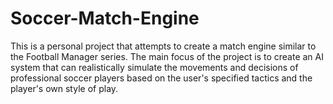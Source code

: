 # Soccer-Match-Engine
This is a personal project that attempts to create a match engine similar to the Football Manager series. The main focus of the project is to create an AI system that can realistically simulate the movements and decisions of professional soccer players based on the user's specified tactics and the player's own style of play.
